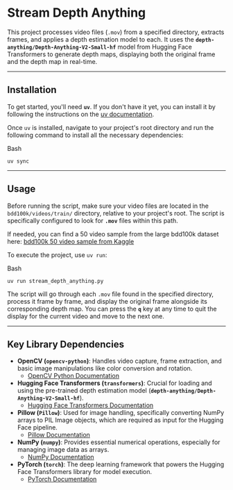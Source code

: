 # Stream Depth Anything

This project processes video files (`.mov`) from a specified directory, extracts frames, and applies a depth estimation model to each. It uses the **`depth-anything/Depth-Anything-V2-Small-hf`** model from Hugging Face Transformers to generate depth maps, displaying both the original frame and the depth map in real-time.

---

## Installation

To get started, you'll need **`uv`**. If you don't have it yet, you can install it by following the instructions on the [uv documentation](https://docs.astral.sh/uv/getting-started/installation/).

Once `uv` is installed, navigate to your project's root directory and run the following command to install all the necessary dependencies:

Bash

```
uv sync
```

---
## Usage

Before running the script, make sure your video files are located in the `bdd100k/videos/train/` directory, relative to your project's root. The script is specifically configured to look for **`.mov`** files within this path.

If needed, you can find a 50 video sample from the large bdd100k dataset here: [bdd100k 50 video sample from Kaggle](https://www.kaggle.com/datasets/deeplyft/driving-video-subset-50-with-object-tracking)

To execute the project, use `uv run`:

Bash

```
uv run stream_depth_anything.py
```

The script will go through each `.mov` file found in the specified directory, process it frame by frame, and display the original frame alongside its corresponding depth map. You can press the **`q`** key at any time to quit the display for the current video and move to the next one.

---
## Key Library Dependencies
- **OpenCV (`opencv-python`)**: Handles video capture, frame extraction, and basic image manipulations like color conversion and rotation.
    - [OpenCV Python Documentation](https://docs.opencv.org/4.x/d6/d00/tutorial_py_root.html)
- **Hugging Face Transformers (`transformers`)**: Crucial for loading and using the pre-trained depth estimation model (**`depth-anything/Depth-Anything-V2-Small-hf`**).
    - [Hugging Face Transformers Documentation](https://huggingface.co/docs/transformers/index)
- **Pillow (`Pillow`)**: Used for image handling, specifically converting NumPy arrays to PIL Image objects, which are required as input for the Hugging Face pipeline.
    - [Pillow Documentation](https://pillow.readthedocs.io/en/stable/)
- **NumPy (`numpy`)**: Provides essential numerical operations, especially for managing image data as arrays.
    - [NumPy Documentation](https://numpy.org/doc/stable/)
- **PyTorch (`torch`)**: The deep learning framework that powers the Hugging Face Transformers library for model execution.
    - [PyTorch Documentation](https://pytorch.org/docs/stable/)